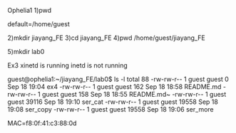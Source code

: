 Ophelia1
1)pwd

default=/home/guest

2)mkdir jiayang_FE
3)cd jiayang_FE
4)pwd
/home/guest/jiayang_FE

5)mkdir lab0


Ex3
xinetd is running
inetd is not running

guest@ophelia1:~/jiayang_FE/lab0$ ls -l
total 88
-rw-rw-r-- 1 guest guest     0 Sep 18 19:04 ex4
-rw-rw-r-- 1 guest guest   162 Sep 18 18:58 README.md
-rw-rw-r-- 1 guest guest   158 Sep 18 18:55 README.md~
-rw-rw-r-- 1 guest guest 39116 Sep 18 19:10 ser_cat
-rw-rw-r-- 1 guest guest 19558 Sep 18 19:08 ser_copy
-rw-rw-r-- 1 guest guest 19558 Sep 18 19:06 ser_more


MAC=f8:0f:41:c3:88:0d 
